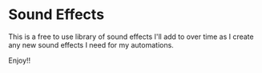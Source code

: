 # Sound Effects
This is a free to use library of sound effects I'll add to over time as I create any new sound effects I need for my automations.

Enjoy!!
